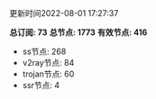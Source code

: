 更新时间2022-08-01 17:27:37

**总订阅: 73**
**总节点: 1773**
**有效节点: 416**
- ss节点: 268
- v2ray节点: 84
- trojan节点: 60
- ssr节点: 4
